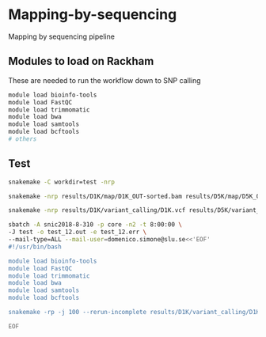 # Mapping-by-sequencing

Mapping by sequencing pipeline

## Modules to load on Rackham

These are needed to run the workflow down to SNP calling

```bash
module load bioinfo-tools
module load FastQC
module load trimmomatic
module load bwa
module load samtools
module load bcftools
# others
```

## Test

```bash
snakemake -C workdir=test -nrp
```

```bash
snakemake -nrp results/D1K/map/D1K_OUT-sorted.bam results/D5K/map/D5K_OUT-sorted.bam
```

```bash
snakemake -nrp results/D1K/variant_calling/D1K.vcf results/D5K/variant_calling/D5K.vcf &> test_10.log &
```

```bash
sbatch -A snic2018-8-310 -p core -n2 -t 8:00:00 \
-J test -o test_12.out -e test_12.err \
--mail-type=ALL --mail-user=domenico.simone@slu.se<<'EOF'
#!/usr/bin/bash

module load bioinfo-tools
module load FastQC
module load trimmomatic
module load bwa
module load samtools
module load bcftools

snakemake -rp -j 100 --rerun-incomplete results/D1K/variant_calling/D1K.vcf results/D5K/variant_calling/D5K.vcf

EOF
```
